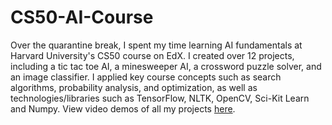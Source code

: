 # CS50-AI-Course

Over the quarantine break, I spent my time learning AI fundamentals at Harvard University's CS50 course on EdX. I created over 12 projects, including a tic tac toe AI, a minesweeper AI, a crossword puzzle solver, and an image classifier. I applied key course concepts such as search algorithms, probability analysis, and optimization, as well as technologies/libraries such as TensorFlow, NLTK, OpenCV, Sci-Kit Learn and Numpy. View video demos of all my projects [here](https://www.youtube.com/playlist?list=PLV0sgLKfLhpbRHF_FgRCUzzqq3754pPGy).
